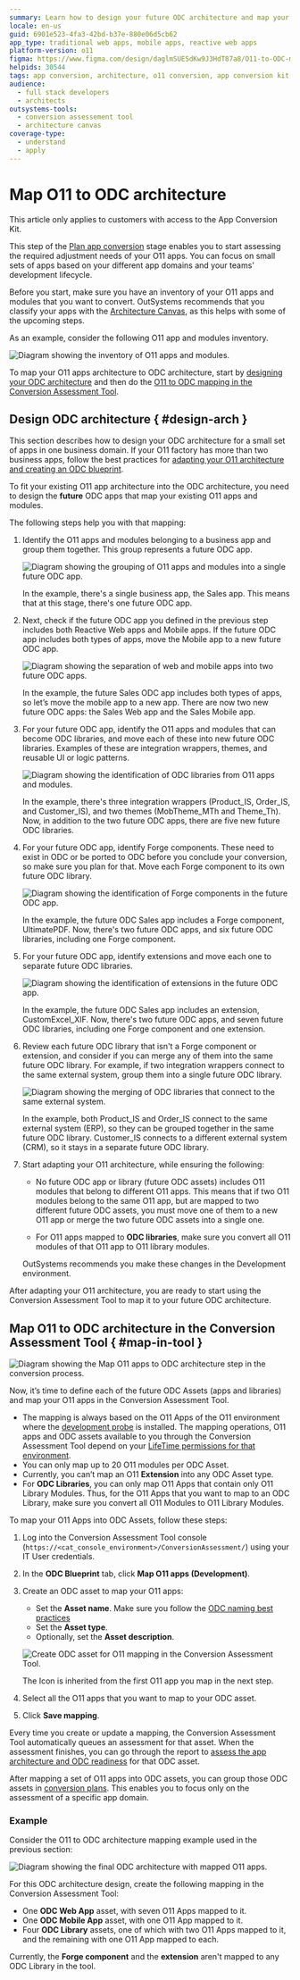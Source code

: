 ```yaml
---
summary: Learn how to design your future ODC architecture and map your O11 apps to ODC assets using the Conversion Assessment Tool.
locale: en-us
guid: 6901e523-4fa3-42bd-b37e-880e06d5cb62
app_type: traditional web apps, mobile apps, reactive web apps
platform-version: o11
figma: https://www.figma.com/design/daglmSUESdKw9J3HdT87a8/O11-to-ODC-migration?node-id=2047-1571
helpids: 30544
tags: app conversion, architecture, o11 conversion, app conversion kit, business apps
audience:
  - full stack developers
  - architects
outsystems-tools:
  - conversion assessement tool
  - architecture canvas
coverage-type:
  - understand
  - apply
---
```


# Map O11 to ODC architecture

<div class="info" markdown="1">

This article only applies to customers with access to the App Conversion Kit.

</div>

This step of the [Plan app conversion](plan-intro.md) stage enables you to start assessing the required adjustment needs of your O11 apps. You can focus on small sets of apps based on your different app domains and your teams' development lifecycle.

Before you start, make sure you have an inventory of your O11 apps and modules that you want to convert. OutSystems recommends that you classify your apps with the [Architecture Canvas](https://success.outsystems.com/documentation/best_practices/architecture/designing_the_architecture_of_your_outsystems_applications/the_architecture_canvas/), as this helps with some of the upcoming steps.

As an example, consider the following O11 app and modules inventory.

![Diagram showing the inventory of O11 apps and modules.](images/map-apps-0-diag.png "O11 App and Modules Inventory")

To map your O11 apps architecture to ODC architecture, start by [designing your ODC architecture](#design-arch) and then do the [O11 to ODC mapping in the Conversion Assessment Tool](#map-in-tool).

## Design ODC architecture { #design-arch }

<div class="info" markdown="1">

This section describes how to design your ODC architecture for a small set of apps in one business domain. If your O11 factory has more than two business apps, follow the best practices for [adapting your O11 architecture and creating an ODC blueprint](plan-incremental.md).

</div>

To fit your existing O11 app architecture into the ODC architecture, you need to design the **future** ODC apps that map your existing O11 apps and modules.

The following steps help you with that mapping:

1. Identify the O11 apps and modules belonging to a business app and group them together. This group represents a future ODC app.

    ![Diagram showing the grouping of O11 apps and modules into a single future ODC app.](images/map-apps-1-diag.png "Grouping O11 Apps and Modules")

    In the example, there's a single business app, the Sales app. This means that at this stage, there's one future ODC app.

1. Next, check if the future ODC app you defined in the previous step includes both Reactive Web apps and Mobile apps. If the future ODC app includes both types of apps, move the Mobile app to a new future ODC app.

    ![Diagram showing the separation of web and mobile apps into two future ODC apps.](images/map-apps-2-diag.png "Separating Web and Mobile Apps")

    In the example, the future Sales ODC app includes both types of apps, so let’s move the mobile app to a new app. There are now two new future ODC apps: the Sales Web app and the Sales Mobile app.

1. For your future ODC app, identify the O11 apps and modules that can become ODC libraries, and move each of these into new future ODC libraries. Examples of these are integration wrappers, themes, and reusable UI or logic patterns.

    ![Diagram showing the identification of ODC libraries from O11 apps and modules.](images/map-apps-3-diag.png "Identifying ODC Libraries")

    In the example, there's three integration wrappers (Product_IS, Order_IS, and Customer_IS), and two themes (MobTheme_MTh and Theme_Th). Now, in addition to the two future ODC apps, there are five new future ODC libraries.

1. For your future ODC app, identify Forge components. These need to exist in ODC or be ported to ODC before you conclude your conversion, so make sure you plan for that. Move each Forge component to its own future ODC library.

    ![Diagram showing the identification of Forge components in the future ODC app.](images/map-apps-4-diag.png "Identifying Forge Components")

    In the example, the future ODC Sales app includes a Forge component, UltimatePDF. Now, there's two future ODC apps, and six future ODC libraries, including one Forge component.

1. For your future ODC app, identify extensions and move each one to separate future ODC libraries.

    ![Diagram showing the identification of extensions in the future ODC app.](images/map-apps-5-diag.png "Identifying Extensions")

    In the example, the future ODC Sales app includes an extension, CustomExcel_XIF. Now, there's two future ODC apps, and seven future ODC libraries, including one Forge component and one extension.

1. Review each future ODC library that isn't a Forge component or extension, and consider if you can merge any of them into the same future ODC library. For example, if two integration wrappers connect to the same external system, group them into a single future ODC library.

    ![Diagram showing the merging of ODC libraries that connect to the same external system.](images/map-apps-6-diag.png "Merging ODC Libraries")

    In the example, both Product_IS and Order_IS connect to the same external system (ERP), so they can be grouped together in the same future ODC library. Customer_IS connects to a different external system (CRM), so it stays in a separate future ODC library.

1. Start adapting your O11 architecture, while ensuring the following:

    * No future ODC app or library (future ODC assets) includes O11 modules that belong to different O11 apps. This means that if two O11 modules belong to the same O11 app, but are mapped to two different future ODC assets, you must move one of them to a new O11 app or merge the two future ODC assets into a single one.

    * For O11 apps mapped to **ODC libraries**, make sure you convert all O11 modules of that O11 app to O11 library modules.

    <div class="info" markdown="1">

    OutSystems recommends you make these changes in the Development environment.

    </div>

After adapting your O11 architecture, you are ready to start using the Conversion Assessment Tool to map it to your future ODC architecture.

## Map O11 to ODC architecture in the Conversion Assessment Tool { #map-in-tool }

![Diagram showing the Map O11 apps to ODC architecture step in the conversion process.](images/prep-map-o11-odc-arch-diag.png "Map O11 apps to ODC architecture")

Now, it’s time to define each of the future ODC Assets (apps and libraries) and map your O11 apps in the Conversion Assessment Tool.

<div class="info" markdown="1">

* The mapping is always based on the O11 Apps of the O11 environment where the [development probe](../setup-assessement-tool.md#probe) is installed. The mapping operations, O11 apps and ODC assets available to you through the Conversion Assessment Tool depend on your [LifeTime permissions for that environment](mat-permissions.md#map).
* You can only map up to 20 O11 modules per ODC Asset.
* Currently, you can’t map an O11 **Extension** into any ODC Asset type.
* For **ODC Libraries**, you can only map O11 Apps that contain only O11 Library Modules. Thus, for the O11 Apps that you want to map to an ODC Library, make sure you convert all O11 Modules to O11 Library Modules.

</div>

To map your O11 Apps into ODC Assets, follow these steps:

1. Log into the Conversion Assessment Tool console (`https://<cat_console_environment>/ConversionAssessment/`) using your IT User credentials.

1. In the **ODC Blueprint** tab, click **Map O11 apps (Development)**.

1. Create an ODC asset to map your O11 apps:
    * Set the **Asset name**. Make sure you follow the [ODC naming best practices](https://www.outsystems.com/tk/redirect?g=4f33c44e-316d-43b3-9929-221138d053be)
    * Set the **Asset type**.
    * Optionally, set the **Asset description**.

    ![Create ODC asset for O11 mapping in the Conversion Assessment Tool.](images/map-o11-to-odc-set-asset-at.png "Create ODC asset for O11 mapping")

    <div class="info" markdown="1">

    The Icon is inherited from the first O11 app you map in the next step.

    </div>

1. Select all the O11 apps that you want to map to your ODC asset.

1. Click **Save mapping**.

Every time you create or update a mapping, the Conversion Assessment Tool automatically queues an assessment for that asset. When the assessment finishes, you can go through the report to [assess the app architecture and ODC readiness](plan-assess-refactor.md) for that ODC asset.

After mapping a set of O11 apps into ODC assets, you can group those ODC assets in [conversion plans](plan-define-migration-plans.md). This enables you to focus only on the assessment of a specific app domain.

### Example

Consider the O11 to ODC architecture mapping example used in the previous section:

![Diagram showing the final ODC architecture with mapped O11 apps.](images/map-apps-7-diag.png "Example of final ODC Architecture")

For this ODC architecture design, create the following mapping in the Conversion Assessment Tool:

* One **ODC Web App** asset, with seven O11 Apps mapped to it.
* One **ODC Mobile App** asset, with one O11 App mapped to it.
* Four **ODC Library** assets, one of which with two O11 Apps mapped to it, and the remaining with one O11 App mapped to each.

<div class="info" markdown="1">

Currently, the **Forge component** and the **extension** aren't mapped to any ODC Library in the tool.

</div>
